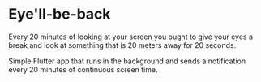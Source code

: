 # Eye'll-be-back

Every 20 minutes of looking at your screen you ought to give your eyes a break and look at something that is 20 meters away for 20 seconds.

Simple Flutter app that runs in the background and sends a notification every 20 minutes of continuous screen time.
